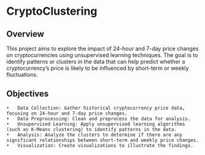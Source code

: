 # CryptoClustering

## Overview

This project aims to explore the impact of 24-hour and 7-day price changes on cryptocurrencies using unsupervised learning techniques. The goal is to identify patterns or clusters in the data that can help predict whether a cryptocurrency’s price is likely to be influenced by short-term or weekly fluctuations.

## Objectives

	•	Data Collection: Gather historical cryptocurrency price data, focusing on 24-hour and 7-day price changes.
	•	Data Preprocessing: Clean and preprocess the data for analysis.
	•	Unsupervised Learning: Apply unsupervised learning algorithms (such as K-Means clustering) to identify patterns in the data.
	•	Analysis: Analyze the clusters to determine if there are any significant relationships between short-term and weekly price changes.
	•	Visualization: Create visualizations to illustrate the findings.
